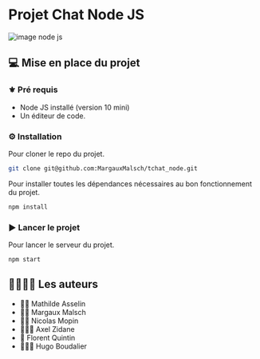 # Projet Chat Node JS

![image node js](https://upload.wikimedia.org/wikipedia/commons/thumb/d/d9/Node.js_logo.svg/1200px-Node.js_logo.svg.png)

## :computer: Mise en place du projet

### :fleur_de_lis: Pré requis
- Node JS installé (version 10 mini)
- Un éditeur de code. 

### :gear: Installation

Pour cloner le repo du projet. 
```bash
git clone git@github.com:MargauxMalsch/tchat_node.git 
``` 

Pour installer toutes les dépendances nécessaires au bon fonctionnement du projet. 
```bash
npm install
```  

### :arrow_forward: Lancer le projet

Pour lancer le serveur du projet.
```bash
npm start 
``` 

## :family_man_woman_girl_boy: Les auteurs

- 👩🏻 Mathilde Asselin
- 👸🏼 Margaux Malsch
- 🕴🏼 Nicolas Mopin
- 👨🏼‍🔬 Axel Zidane
- 🧟‍ Florent Quintin
- 👨🏻‍🍳 Hugo Boudalier


